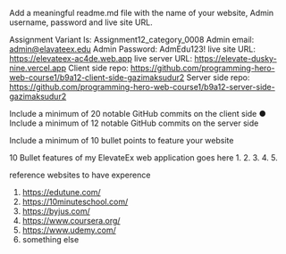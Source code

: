 Add a meaningful readme.md file with the name of your website, Admin
username, password and live site URL.


Assignment Variant Is: Assignment12_category_0008
Admin email: admin@elavateex.edu
Admin Password: AdmEdu123!
live site URL: https://elevateex-ac4de.web.app
live server URL: https://elevate-dusky-nine.vercel.app
Client side repo: https://github.com/programming-hero-web-course1/b9a12-client-side-gazimaksudur2
Server side repo: https://github.com/programming-hero-web-course1/b9a12-server-side-gazimaksudur2

Include a minimum of 20 notable GitHub commits on the client side
● Include a minimum of 12 notable GitHub commits on the server side

 Include a minimum of 10 bullet points to feature your website
 
 10 Bullet features of my ElevateEx web application goes here
 1.
 2.
 3.
 4.
 5.



reference websites to have experence 
1. https://edutune.com/
2. https://10minuteschool.com/
3. https://byjus.com/
4. https://www.coursera.org/
5. https://www.udemy.com/
6. something else

